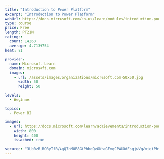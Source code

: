 ```yaml
---
title: "Introduction to Power Platform"
excerpt: "Introduction to Power Platform"
webUrl: https://docs.microsoft.com/en-us/learn/modules/introduction-power-platform/
type: course
price: Free
length: PT21M
ratings:
  count: 14268
  average: 4.7139754
heat: 81

provider:
  name: Microsoft Learn
  domain: microsoft.com
  images:
    - url: /assets/images/organizations/microsoft.com-50x50.jpg
      width: 50
      height: 50

levels:
  - Beginner

topics:
  - Power BI

images:
  - url: https://docs.microsoft.com/learn/achievements/introduction-power-platform-social.png
    width: 800
    height: 400
    isCached: true

secured: "3Lb0zRjRORyTfR/AgQ7hM0P8GiPhbdQvOK+aGFmqCPWUOdFsgjwVgVmieiPh+Bnssjd6BPFR/VmLzMputs/kAW8VDDKbLPi1OD2+LorRmYhE9PTr4VniMT/211+G/AWmcQhPJoEo+w+Cp5P0propsugFKIOOoogMd/YG+n+o9emwNwo8a1FVbChj1rJbIFumOlUA9Zei+5qIrByDUfRvFL8/b5/uxPGB4OjijyTAmmHfNyKPCwWBRE8gov1Gw080Q9fMGpM+zkrzudHV70ZW5dUiv/wW64Igvj0l1t+yD7H6ikED8Gu5z4Z94idthAz5mIvfiIy6CF8qCgBDktCQdhOVO5Ea1YDxE/TrXtI8PVY9WYmhAd4Y8lTyslKwDWidot6xJBC5gkLUbKvhW3XUY/uexWAWd0N5uL00+odzefblgy2kcP6kDaElZYB6UFvU;fBDc89EWVZh+kxBrTQpXgA=="
---
```


